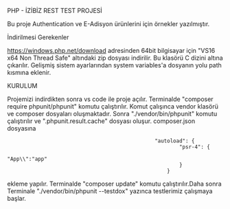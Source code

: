 PHP - İZİBİZ REST TEST PROJESİ


Bu proje Authentication ve E-Adisyon ürünlerini için örnekler yazılmıştır.

İndirilmesi Gerekenler

https://windows.php.net/download adresinden 64bit bilgisayar için "VS16 x64 Non Thread Safe"  altındaki zip dosyası indirilir. 
Bu klasörü C dizini altına çıkarılır. Gelişmiş sistem ayarlarından system variables'a dosyanın yolu path kısmına eklenir.

KURULUM

Projemizi indirdikten sonra vs code ile proje açılır. Terminalde "composer require phpunit/phpunit" komutu çalıştırılır. Komut çalışınca vendor klasörü ve composer dosyaları oluşmaktadır.
Sonra "./vendor/bin/phpunit" komutu çalıştırılır ve ".phpunit.result.cache" dosyası oluşur. composer.json dosyasına 

													"autoload": {
															"psr-4": {
																"App\\":"app"
															}
														} 
ekleme yapılır. Terminalde "composer update" komutu çalıştırılır.Daha sonra Terminale "./vendor/bin/phpunit --testdox" yazınca testlerimiz çalışmaya başlar.